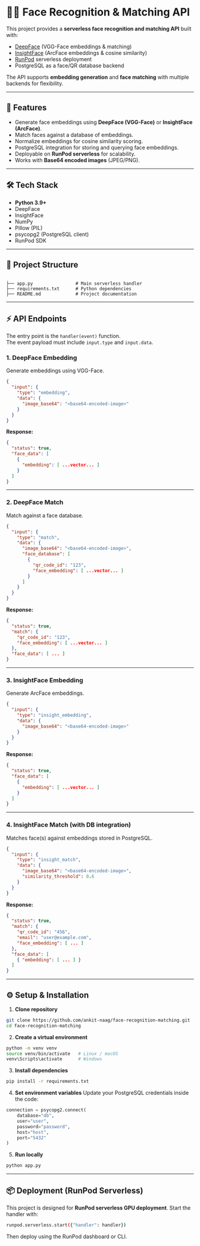 # 🧑‍💻 Face Recognition & Matching API

This project provides a **serverless face recognition and matching API** built with:

- [DeepFace](https://github.com/serengil/deepface) (VGG-Face embeddings & matching)
- [InsightFace](https://github.com/deepinsight/insightface) (ArcFace embeddings & cosine similarity)
- [RunPod](https://www.runpod.io/) serverless deployment
- PostgreSQL as a face/QR database backend

The API supports **embedding generation** and **face matching** with multiple backends for flexibility.

---

## 🚀 Features
- Generate face embeddings using **DeepFace (VGG-Face)** or **InsightFace (ArcFace)**.
- Match faces against a database of embeddings.
- Normalize embeddings for cosine similarity scoring.
- PostgreSQL integration for storing and querying face embeddings.
- Deployable on **RunPod serverless** for scalability.
- Works with **Base64 encoded images** (JPEG/PNG).

---

## 🛠️ Tech Stack
- **Python 3.9+**
- DeepFace
- InsightFace
- NumPy
- Pillow (PIL)
- psycopg2 (PostgreSQL client)
- RunPod SDK

---

## 📂 Project Structure
```

├── app.py                # Main serverless handler
├── requirements.txt      # Python dependencies
├── README.md             # Project documentation

````

---

## ⚡ API Endpoints

The entry point is the `handler(event)` function.  
The event payload must include `input.type` and `input.data`.

### 1. DeepFace Embedding
Generate embeddings using VGG-Face.

```json
{
  "input": {
    "type": "embedding",
    "data": {
      "image_base64": "<base64-encoded-image>"
    }
  }
}
````

**Response:**

```json
{
  "status": true,
  "face_data": [
    {
      "embedding": [ ...vector... ]
    }
  ]
}
```

---

### 2. DeepFace Match

Match against a face database.

```json
{
  "input": {
    "type": "match",
    "data": {
      "image_base64": "<base64-encoded-image>",
      "face_database": [
        {
          "qr_code_id": "123",
          "face_embedding": [ ...vector... ]
        }
      ]
    }
  }
}
```

**Response:**

```json
{
  "status": true,
  "match": {
    "qr_code_id": "123",
    "face_embedding": [ ...vector... ]
  },
  "face_data": [ ... ]
}
```

---

### 3. InsightFace Embedding

Generate ArcFace embeddings.

```json
{
  "input": {
    "type": "insight_embedding",
    "data": {
      "image_base64": "<base64-encoded-image>"
    }
  }
}
```

**Response:**

```json
{
  "status": true,
  "face_data": [
    {
      "embedding": [ ...vector... ]
    }
  ]
}
```

---

### 4. InsightFace Match (with DB integration)

Matches face(s) against embeddings stored in PostgreSQL.

```json
{
  "input": {
    "type": "insight_match",
    "data": {
      "image_base64": "<base64-encoded-image>",
      "similarity_threshold": 0.6
    }
  }
}
```

**Response:**

```json
{
  "status": true,
  "match": {
    "qr_code_id": "456",
    "email": "user@example.com",
    "face_embedding": [ ... ]
  },
  "face_data": [
    { "embedding": [ ... ] }
  ]
}
```

---

## ⚙️ Setup & Installation

1. **Clone repository**

```bash
git clone https://github.com/ankit-naag/face-recognition-matching.git
cd face-recognition-matching
```

2. **Create a virtual environment**

```bash
python -m venv venv
source venv/bin/activate   # Linux / macOS
venv\Scripts\activate      # Windows
```

3. **Install dependencies**

```bash
pip install -r requirements.txt
```

4. **Set environment variables**
   Update your PostgreSQL credentials inside the code:

```python
connection = psycopg2.connect(
    database="db",
    user="user",
    password="password",
    host="host",
    port="5432"
)
```

5. **Run locally**

```bash
python app.py
```

---

## 📦 Deployment (RunPod Serverless)

This project is designed for **RunPod serverless GPU deployment**.
Start the handler with:

```bash
runpod.serverless.start({"handler": handler})
```

Then deploy using the RunPod dashboard or CLI.